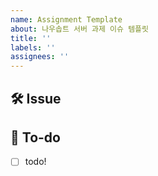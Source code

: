 ```yaml
---
name: Assignment Template
about: 나우솝트 서버 과제 이슈 템플릿
title: ''
labels: ''
assignees: ''
---
```


## 🛠 Issue
<!-- 이슈에 대해 간략하게 설명해주세요 -->

## 📝 To-do
<!-- 진행할 작업에 대해 적어주세요 -->
- [ ] todo!